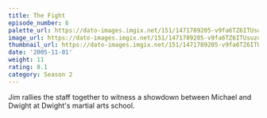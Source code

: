 ```yaml
---
title: The Fight
episode_number: 6
palette_url: https://dato-images.imgix.net/151/1471789205-v9fa6TZ6ITUsuzdPYk7iLBGVjyT.jpg?ixlib=rb-1.1.0&ch=DPR%2CWidth&auto=enhance&palette=json
image_url: https://dato-images.imgix.net/151/1471789205-v9fa6TZ6ITUsuzdPYk7iLBGVjyT.jpg?ixlib=rb-1.1.0&ch=DPR%2CWidth&auto=compress%2Cformat&w=500
thumbnail_url: https://dato-images.imgix.net/151/1471789205-v9fa6TZ6ITUsuzdPYk7iLBGVjyT.jpg?ixlib=rb-1.1.0&ch=DPR%2CWidth&auto=enhance&w=500&h=280&fit=crop&fm=jpg
date: '2005-11-01'
weight: 11
rating: 8.1
category: Season 2
---
```


Jim rallies the staff together to witness a showdown between Michael and Dwight at Dwight's martial arts school.